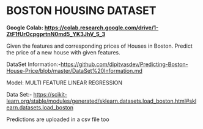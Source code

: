 # BOSTON HOUSING DATASET 
**Google Colab: https://colab.research.google.com/drive/1-ZtF1fUrOcpgprtnN0md5_YK3JhV_S_3**

Given the features and corresponding prices of Houses in Boston. Predict the price of a new house with given features. 

DataSet Information:-https://github.com/dipitvasdev/Predicting-Boston-House-Price/blob/master/DataSet%20Information.md 

Model: MULTI FEATURE LINEAR REGRESSION

Data Set:- https://scikit-learn.org/stable/modules/generated/sklearn.datasets.load_boston.html#sklearn.datasets.load_boston

Predictions are uploaded in a csv file too
